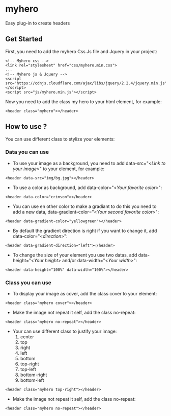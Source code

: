 # myhero
Easy plug-in to create headers

## Get Started
First, you need to add the myhero Css Js file and Jquery in your project:

```
<!-- Myhero css -->
<link rel="stylesheet" href="css/myhero.min.css">
...
<!-- Myhero js & Jquery -->
<script src="https://cdnjs.cloudflare.com/ajax/libs/jquery/2.2.4/jquery.min.js"></script>
<script src="js/myhero.min.js"></script>
```

Now you need to add the class my hero to your html element, for example:

```
<header class="myhero"></header>
```

## How to use ?

You can use different class to stylize your elements:

### Data you can use

-   To use your image as a background, you need to add data-src="<*Link to your image*>" to your element, for example:

```
<header data-src="img/bg.jpg"></header>
```

-   To use a color as background, add data-color="<*Your favorite color*>":

```
<header data-color="crimson"></header>
```

-   You can use en other color to make a gradiant to do this you need to add a new data, data-gradient-color="<*Your second favorite color*>":

```
<header data-gradient-color="yellowgreen"></header>
```
-   By default the gradient direction is right if you want to change it, add data-color="<*direction*>":

```
<header data-gradient-direction="left"></header>
```

-   To change the size of your element you use two datas, add data-height="<*Your height*> and/or data-width="<*Your width*>":

```
<header data-height="100%" data-width="100%"></header>
```

### Class you can use

-   To display your image as cover, add the class cover to your element:

 ```
 <header class="myhero cover"></header>
 ```

-   Make the image not repeat it self, add the class no-repeat:

 ```
 <header class="myhero no-repeat"></header>
 ```

-   Your can use different class to justify your image:
    1. center
    1. top
    1. right
    1. left
    1. bottom
    1. top-right
    1. top-left
    1. bottom-right
    1. bottom-left

```
<header class="myhero top-right"></header>
```

-   Make the image not repeat it self, add the class no-repeat:

```
<header class="myhero no-repeat"></header>
```
